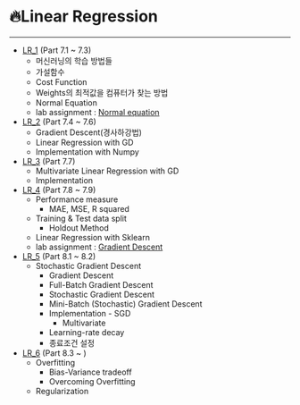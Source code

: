 # :fire:Linear Regression
---
- [LR_1](https://github.com/yongchoooon/TIL/blob/main/ML/Linear_Regression/LR_1.ipynb) (Part 7.1 ~ 7.3)
  - 머신러닝의 학습 방법들
  - 가설함수
  - Cost Function
  - Weights의 최적값을 컴퓨터가 찾는 방법
  - Normal Equation
  - lab assignment : [Normal equation](https://github.com/yongchoooon/TIL/blob/main/ML/Linear_Regression/lab_Normal_Equation/)
- [LR_2](https://github.com/yongchoooon/TIL/blob/main/ML/Linear_Regression/LR_2.ipynb) (Part 7.4 ~ 7.6)
  - Gradient Descent(경사하강법)
  - Linear Regression with GD
  - Implementation with Numpy
- [LR_3](https://github.com/yongchoooon/TIL/blob/main/ML/Linear_Regression/LR_3.ipynb) (Part 7.7)
  - Multivariate Linear Regression with GD
  - Implementation
- [LR_4](https://github.com/yongchoooon/TIL/blob/main/ML/Linear_Regression/LR_4.ipynb) (Part 7.8 ~ 7.9)
  - Performance measure
    - MAE, MSE, R squared
  - Training & Test data split
    - Holdout Method
  - Linear Regression with Sklearn
  - lab assignment : [Gradient Descent](https://github.com/yongchoooon/TIL/blob/main/ML/Linear_Regression/lab_Gradient_Descent/)
- [LR_5](https://github.com/yongchoooon/TIL/blob/main/ML/Linear_Regression/LR_5.ipynb) (Part 8.1 ~ 8.2)
  - Stochastic Gradient Descent
    - Gradient Descent
    - Full-Batch Gradient Descent
    - Stochastic Gradient Descent
    - Mini-Batch (Stochastic) Gradient Descent
    - Implementation - SGD
      - Multivariate
    - Learning-rate decay
    - 종료조건 설정
- [LR_6](https://github.com/yongchoooon/TIL/blob/main/ML/Linear_Regression/LR_6.ipynb) (Part 8.3 ~ )
  - Overfitting
    - Bias-Variance tradeoff
    - Overcoming Overfitting
  - Regularization
